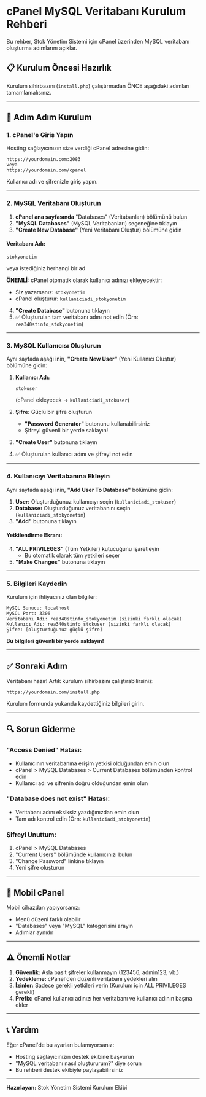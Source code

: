 # cPanel MySQL Veritabanı Kurulum Rehberi

Bu rehber, Stok Yönetim Sistemi için cPanel üzerinden MySQL veritabanı oluşturma adımlarını açıklar.

## 📋 Kurulum Öncesi Hazırlık

Kurulum sihirbazını (`install.php`) çalıştırmadan ÖNCE aşağıdaki adımları tamamlamalısınız.

---

## 🔧 Adım Adım Kurulum

### 1. cPanel'e Giriş Yapın

Hosting sağlayıcınızın size verdiği cPanel adresine gidin:
```
https://yourdomain.com:2083
veya
https://yourdomain.com/cpanel
```

Kullanıcı adı ve şifrenizle giriş yapın.

---

### 2. MySQL Veritabanı Oluşturun

1. **cPanel ana sayfasında** "Databases" (Veritabanları) bölümünü bulun
2. **"MySQL Databases"** (MySQL Veritabanları) seçeneğine tıklayın
3. **"Create New Database"** (Yeni Veritabanı Oluştur) bölümüne gidin

#### Veritabanı Adı:
```
stokyonetim
```
veya istediğiniz herhangi bir ad

**ÖNEMLİ:** cPanel otomatik olarak kullanıcı adınızı ekleyecektir:
- Siz yazarsanız: `stokyonetim`
- cPanel oluşturur: `kullaniciadi_stokyonetim`

4. **"Create Database"** butonuna tıklayın
5. ✅ Oluşturulan tam veritabanı adını not edin (Örn: `rea340stinfo_stokyonetim`)

---

### 3. MySQL Kullanıcısı Oluşturun

Aynı sayfada aşağı inin, **"Create New User"** (Yeni Kullanıcı Oluştur) bölümüne gidin:

1. **Kullanıcı Adı:**
   ```
   stokuser
   ```
   (cPanel ekleyecek → `kullaniciadi_stokuser`)

2. **Şifre:** Güçlü bir şifre oluşturun
   - **"Password Generator"** butonunu kullanabilirsiniz
   - Şifreyi güvenli bir yerde saklayın!

3. **"Create User"** butonuna tıklayın
4. ✅ Oluşturulan kullanıcı adını ve şifreyi not edin

---

### 4. Kullanıcıyı Veritabanına Ekleyin

Aynı sayfada aşağı inin, **"Add User To Database"** bölümüne gidin:

1. **User:** Oluşturduğunuz kullanıcıyı seçin (`kullaniciadi_stokuser`)
2. **Database:** Oluşturduğunuz veritabanını seçin (`kullaniciadi_stokyonetim`)
3. **"Add"** butonuna tıklayın

#### Yetkilendirme Ekranı:
4. **"ALL PRIVILEGES"** (Tüm Yetkiler) kutucuğunu işaretleyin
   - Bu otomatik olarak tüm yetkileri seçer
5. **"Make Changes"** butonuna tıklayın

---

### 5. Bilgileri Kaydedin

Kurulum için ihtiyacınız olan bilgiler:

```
MySQL Sunucu: localhost
MySQL Port: 3306
Veritabanı Adı: rea340stinfo_stokyonetim (sizinki farklı olacak)
Kullanıcı Adı: rea340stinfo_stokuser (sizinki farklı olacak)
Şifre: [oluşturduğunuz güçlü şifre]
```

**Bu bilgileri güvenli bir yerde saklayın!**

---

## ✅ Sonraki Adım

Veritabanı hazır! Artık kurulum sihirbazını çalıştırabilirsiniz:

```
https://yourdomain.com/install.php
```

Kurulum formunda yukarıda kaydettiğiniz bilgileri girin.

---

## 🔍 Sorun Giderme

### "Access Denied" Hatası:
- Kullanıcının veritabanına erişim yetkisi olduğundan emin olun
- cPanel > MySQL Databases > Current Databases bölümünden kontrol edin
- Kullanıcı adı ve şifrenin doğru olduğundan emin olun

### "Database does not exist" Hatası:
- Veritabanı adını eksiksiz yazdığınızdan emin olun
- Tam adı kontrol edin (Örn: `kullaniciadi_stokyonetim`)

### Şifreyi Unuttum:
1. cPanel > MySQL Databases
2. "Current Users" bölümünde kullanıcınızı bulun
3. "Change Password" linkine tıklayın
4. Yeni şifre oluşturun

---

## 📱 Mobil cPanel

Mobil cihazdan yapıyorsanız:
- Menü düzeni farklı olabilir
- "Databases" veya "MySQL" kategorisini arayın
- Adımlar aynıdır

---

## ⚠️ Önemli Notlar

1. **Güvenlik:** Asla basit şifreler kullanmayın (123456, admin123, vb.)
2. **Yedekleme:** cPanel'den düzenli veritabanı yedekleri alın
3. **İzinler:** Sadece gerekli yetkileri verin (Kurulum için ALL PRIVILEGES gerekli)
4. **Prefix:** cPanel kullanıcı adınızı her veritabanı ve kullanıcı adının başına ekler

---

## 📞 Yardım

Eğer cPanel'de bu ayarları bulamıyorsanız:
- Hosting sağlayıcınızın destek ekibine başvurun
- "MySQL veritabanı nasıl oluştururum?" diye sorun
- Bu rehberi destek ekibiyle paylaşabilirsiniz

---

**Hazırlayan:** Stok Yönetim Sistemi Kurulum Ekibi
